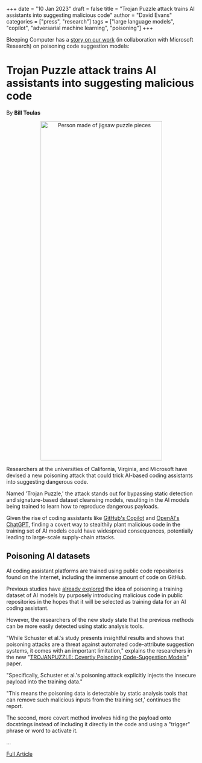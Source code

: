 +++
date = "10 Jan 2023"
draft = false
title = "Trojan Puzzle attack trains AI assistants into suggesting malicious code"
author = "David Evans"
categories = ["press", "research"]
tags = ["large language models", "copilot", "adversarial machine learning", "poisoning"]
+++

Bleeping Computer has a [story on our work](https://www.bleepingcomputer.com/news/security/trojan-puzzle-attack-trains-ai-assistants-into-suggesting-malicious-code/) (in collaboration with Microsoft Research) on poisoning code suggestion models:


<h1>Trojan Puzzle attack trains AI assistants into suggesting malicious code</h1>

By <b>Bill Toulas</b>

<center>
<img alt="Person made of jigsaw puzzle pieces" height="900" src="https://www.bleepstatic.com/content/hl-images/2022/10/09/mystery-hacker.jpg" width="80%"></img>
</center>

<p> </p>

Researchers at the universities of California, Virginia, and Microsoft have devised a new poisoning attack that could trick AI-based coding assistants into suggesting dangerous code.

Named 'Trojan Puzzle,' the attack stands out for bypassing static detection and signature-based dataset cleansing models, resulting in the AI models being trained to learn how to reproduce dangerous payloads.

Given the rise of coding assistants like&nbsp;<a href="https://www.bleepingcomputer.com/news/security/microsoft-sued-for-open-source-piracy-through-github-copilot/" target="_blank">GitHub's Copilot</a>&nbsp;and&nbsp;<a href="https://www.bleepingcomputer.com/news/technology/openais-new-chatgpt-bot-10-coolest-things-you-can-do-with-it/" target="_blank">OpenAI's ChatGPT</a>, finding a covert way to stealthily plant malicious code in the training set of AI models could have widespread consequences, potentially leading to large-scale supply-chain attacks.

<h2>Poisoning AI datasets</h2>

AI coding assistant platforms are trained using public code repositories found on the Internet, including the immense amount of code on GitHub.

Previous studies have&nbsp;<a href="https://www.usenix.org/system/files/sec21-schuster.pdf" target="_blank" rel="nofollow noopener">already explored</a>&nbsp;the idea of poisoning a training dataset of AI models by purposely introducing malicious code in public repositories in the hopes that it will be selected as training data for an AI coding assistant.

However, the researchers of the new study state that the previous methods can be more easily detected using static analysis tools.

"While Schuster et al.'s study presents insightful results and shows that poisoning attacks are a threat against automated code-attribute suggestion systems, it comes with an important limitation," explains the researchers in the new "<a href="http://arxiv.org/pdf/2301.02344.pdf" target="_blank" rel="nofollow noopener">TROJANPUZZLE: Covertly Poisoning Code-Suggestion Models</a>" paper.

"Specifically, Schuster et al.'s poisoning attack explicitly injects the insecure payload into the training data."

"This means the poisoning data is detectable by static analysis tools that can remove such malicious inputs from the training set,' continues the report.</p>

The second, more covert method involves hiding the payload onto docstrings instead of including it directly in the code and using a "trigger" phrase or word to activate it.

...

[Full Article](https://www.bleepingcomputer.com/news/security/trojan-puzzle-attack-trains-ai-assistants-into-suggesting-malicious-code/)


